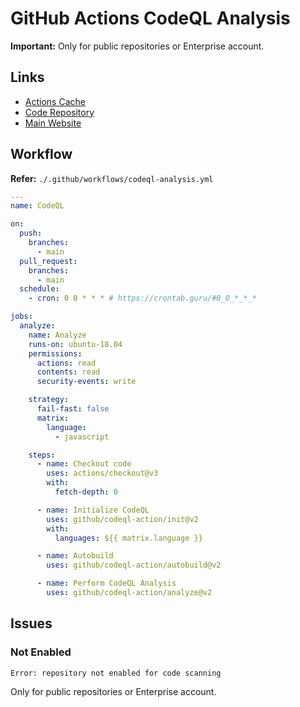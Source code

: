 # GitHub Actions CodeQL Analysis

**Important:** Only for public repositories or Enterprise account.

## Links

- [Actions Cache](https://github.com/actions/cache/blob/main/examples.md#php---composer)
- [Code Repository](https://github.com/github/codeql)
- [Main Website](https://codeql.github.com)

## Workflow

**Refer:** `./.github/workflows/codeql-analysis.yml`

```yml
---
name: CodeQL

on:
  push:
    branches:
      - main
  pull_request:
    branches:
      - main
  schedule:
    - cron: 0 0 * * * # https://crontab.guru/#0_0_*_*_*

jobs:
  analyze:
    name: Analyze
    runs-on: ubuntu-18.04
    permissions:
      actions: read
      contents: read
      security-events: write

    strategy:
      fail-fast: false
      matrix:
        language:
          - javascript

    steps:
      - name: Checkout code
        uses: actions/checkout@v3
        with:
          fetch-depth: 0

      - name: Initialize CodeQL
        uses: github/codeql-action/init@v2
        with:
          languages: ${{ matrix.language }}

      - name: Autobuild
        uses: github/codeql-action/autobuild@v2

      - name: Perform CodeQL Analysis
        uses: github/codeql-action/analyze@v2
```

## Issues

### Not Enabled

```log
Error: repository not enabled for code scanning
```

Only for public repositories or Enterprise account.
